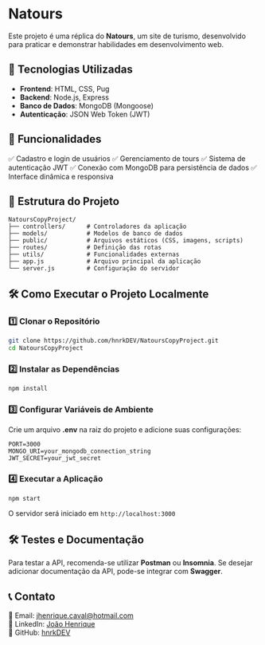 # Natours

Este projeto é uma réplica do **Natours**, um site de turismo, desenvolvido para praticar e demonstrar habilidades em desenvolvimento web.

## 🚀 Tecnologias Utilizadas

- **Frontend**: HTML, CSS, Pug
- **Backend**: Node.js, Express
- **Banco de Dados**: MongoDB (Mongoose)
- **Autenticação**: JSON Web Token (JWT)

## 📌 Funcionalidades

✅ Cadastro e login de usuários
✅ Gerenciamento de tours
✅ Sistema de autenticação JWT
✅ Conexão com MongoDB para persistência de dados
✅ Interface dinâmica e responsiva

## 📂 Estrutura do Projeto

```
NatoursCopyProject/
├── controllers/      # Controladores da aplicação
├── models/           # Modelos de banco de dados
├── public/           # Arquivos estáticos (CSS, imagens, scripts)
├── routes/           # Definição das rotas
├── utils/            # Funcionalidades externas
├── app.js            # Arquivo principal da aplicação
└── server.js         # Configuração do servidor
```

## 🛠 Como Executar o Projeto Localmente

### 1️⃣ Clonar o Repositório
```bash
git clone https://github.com/hnrkDEV/NatoursCopyProject.git
cd NatoursCopyProject
```

### 2️⃣ Instalar as Dependências
```bash
npm install
```

### 3️⃣ Configurar Variáveis de Ambiente
Crie um arquivo **.env** na raiz do projeto e adicione suas configurações:
```
PORT=3000
MONGO_URI=your_mongodb_connection_string
JWT_SECRET=your_jwt_secret
```

### 4️⃣ Executar a Aplicação
```bash
npm start
```
O servidor será iniciado em `http://localhost:3000`

## 🛠 Testes e Documentação
Para testar a API, recomenda-se utilizar **Postman** ou **Insomnia**. Se desejar adicionar documentação da API, pode-se integrar com **Swagger**.

## 📞 Contato
📧 Email: jhenrique.caval@hotmail.com  
🔗 LinkedIn: [João Henrique](https://www.linkedin.com/in/joao-hrnk/)  
🔗 GitHub: [hnrkDEV](https://github.com/hnrkDEV)

